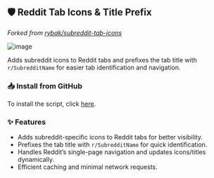 ## 🛡 Reddit Tab Icons & Title Prefix

*Forked from [rybak/subreddit-tab-icons](https://github.com/rybak/subreddit-tab-icons)*

![image](https://github.com/user-attachments/assets/f05f086d-d866-4fee-94cd-da0d702bc3ae)

Adds subreddit icons to Reddit tabs and prefixes the tab title with `r/SubredditName` for easier tab identification and navigation.

### **📥 Install from GitHub**

To install the script, click [here](https://raw.githubusercontent.com/sinazadeh/userscripts/refs/heads/main/Reddit_Tab_Icons_Title_Prefix.user.js).

### **✨ Features**

- Adds subreddit-specific icons to Reddit tabs for better visibility.
- Prefixes the tab title with `r/SubredditName` for quick identification.
- Handles Reddit’s single-page navigation and updates icons/titles dynamically.
- Efficient caching and minimal network requests.
